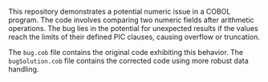 This repository demonstrates a potential numeric issue in a COBOL program. The code involves comparing two numeric fields after arithmetic operations.  The bug lies in the potential for unexpected results if the values reach the limits of their defined PIC clauses, causing overflow or truncation.

The `bug.cob` file contains the original code exhibiting this behavior. The `bugSolution.cob` file contains the corrected code using more robust data handling.